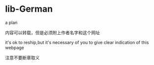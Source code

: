# lib-German
a plan

内容可以转载，但是必须附上作者名字和这个网址


it's ok to reship,but it's necessary of you to give clear indication of this webpage


注意不要断章取义
